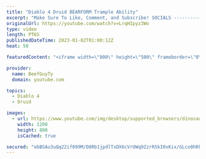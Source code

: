 ```yaml
---
title: "Diablo 4 Druid BEARFORM Trample Ability"
excerpt: "Make Sure To Like, Comment, and Subscribe! SOCIALS ---------------------------------------------- Join Our ..."
originalUrl: https://youtube.com/watch?v=LrqHIpyz3Wo
type: video
length: PT6S
publishedDateTime: 2023-01-02T01:00:12Z
heat: 50

featuredContent: "<iframe width=\"800\" height=\"500\" frameborder=\"0\" src=\"https://www.youtube.com/embed/LrqHIpyz3Wo\" allow=\"accelerometer; autoplay; encrypted-media; gyroscope; picture-in-picture\" allowfullscreen></iframe>"

provider:
  name: BeefGuyTy
  domain: youtube.com

topics:
  - Diablo 4
  - Druid

images:
  - url: https://www.youtube.com/img/desktop/supported_browsers/dinosaur.png
    width: 1200
    height: 800
    isCached: true

secured: "ebBSAu3uQq22if099M/D8Rb1jpdlTxDX6cVrUWq9ZzrRSkI0xKix/GLco0hRk1fiQ5SVXWnsDzwqa+vBIFaulRfBYD3kwONread6fAJbR1oTSqICSNYYMWV3nJlBzbxD/gpGQ/Y83I7JVDamX7xqetgbEl5Bsv8+4YaUIlUf+E8wRHFh62XeWKm9m0yYdgLK44/ihJr9STlA0Legll67M/b1hE4ozYaUOeAFnc4bnuDzxEnZeKD/HrChyeEp6gMsOVdDj8WXqdfF00cd0I0QyVYiDLM500MW5JoZHt/a9HQQev56k5eaf8V1PfkpBj3xZxUSup4rNf0zl6hNdTmNDvSJWgbK77H1pHI42XeLzu0pcSnhqROsa8T+a8oz4dBxKzTX1vAs3+ow3QzHjXAR+68SGSEsI0OhdUi8areo7kE=;5IE7S/hAfIKdIpVAkDwS2Q=="
---
```


